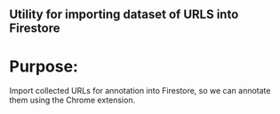 ## Utility for importing dataset of URLS into Firestore

# Purpose:
Import collected URLs for annotation into Firestore, so we can annotate them using the Chrome extension.

